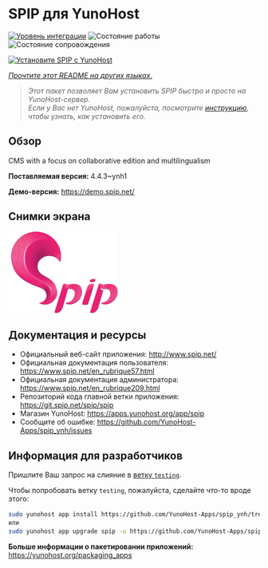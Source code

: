 <!--
Важно: этот README был автоматически сгенерирован <https://github.com/YunoHost/apps/tree/master/tools/readme_generator>
Он НЕ ДОЛЖЕН редактироваться вручную.
-->

# SPIP для YunoHost

[![Уровень интеграции](https://apps.yunohost.org/badge/integration/spip)](https://ci-apps.yunohost.org/ci/apps/spip/)
![Состояние работы](https://apps.yunohost.org/badge/state/spip)
![Состояние сопровождения](https://apps.yunohost.org/badge/maintained/spip)

[![Установите SPIP с YunoHost](https://install-app.yunohost.org/install-with-yunohost.svg)](https://install-app.yunohost.org/?app=spip)

*[Прочтите этот README на других языках.](./ALL_README.md)*

> *Этот пакет позволяет Вам установить SPIP быстро и просто на YunoHost-сервер.*  
> *Если у Вас нет YunoHost, пожалуйста, посмотрите [инструкцию](https://yunohost.org/install), чтобы узнать, как установить его.*

## Обзор

CMS with a focus on collaborative edition and multilingualism

**Поставляемая версия:** 4.4.3~ynh1

**Демо-версия:** <https://demo.spip.net/>

## Снимки экрана

![Снимок экрана SPIP](./doc/screenshots/220px-Logo_SPIP.png)

## Документация и ресурсы

- Официальный веб-сайт приложения: <http://www.spip.net/>
- Официальная документация пользователя: <https://www.spip.net/en_rubrique57.html>
- Официальная документация администратора: <https://www.spip.net/en_rubrique209.html>
- Репозиторий кода главной ветки приложения: <https://git.spip.net/spip/spip>
- Магазин YunoHost: <https://apps.yunohost.org/app/spip>
- Сообщите об ошибке: <https://github.com/YunoHost-Apps/spip_ynh/issues>

## Информация для разработчиков

Пришлите Ваш запрос на слияние в [ветку `testing`](https://github.com/YunoHost-Apps/spip_ynh/tree/testing).

Чтобы попробовать ветку `testing`, пожалуйста, сделайте что-то вроде этого:

```bash
sudo yunohost app install https://github.com/YunoHost-Apps/spip_ynh/tree/testing --debug
или
sudo yunohost app upgrade spip -u https://github.com/YunoHost-Apps/spip_ynh/tree/testing --debug
```

**Больше информации о пакетировании приложений:** <https://yunohost.org/packaging_apps>
